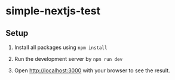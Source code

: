 # simple-nextjs-test

## Setup

1. Install all packages using `npm install`

2. Run the development server by `npm run dev`

3. Open [http://localhost:3000](http://localhost:3000) with your browser to see the result.
